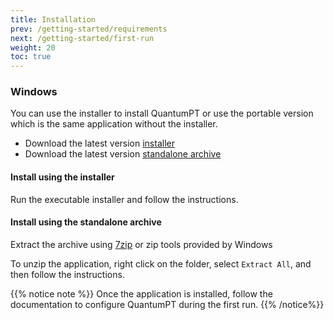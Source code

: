 ```yaml
---
title: Installation
prev: /getting-started/requirements
next: /getting-started/first-run
weight: 20
toc: true
---
```


### Windows

You can use the installer to install QuantumPT or use the portable version which is the same application without the installer.

* Download the latest version [installer](https://github.com/QuantumPrayerTimes/quntumpt/releases/download/v0.0.1/quantumpt-0.0.1-windows-installer.exe)
* Download the latest version [standalone archive](https://github.com/QuantumPrayerTimes/quntumpt/releases/download/v0.0.1/quantumpt-0.0.1-windows-standalone.zip)

#### Install using the installer

Run the executable installer and follow the instructions.

#### Install using the standalone archive

Extract the archive using [7zip](http://www.7-zip.org/) or zip tools provided by Windows

To unzip the application, right click on the folder, select `Extract All`, and then follow the instructions.

{{% notice note %}}
Once the application is installed, follow the documentation to configure QuantumPT during the first run.
{{% /notice%}}
